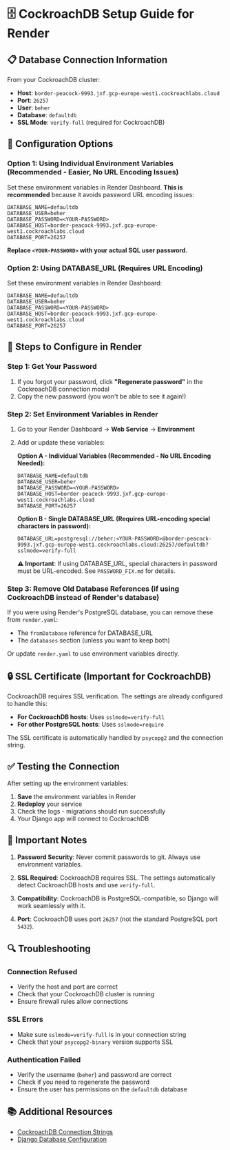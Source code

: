 # 🗄️ CockroachDB Setup Guide for Render

## 📋 Database Connection Information

From your CockroachDB cluster:
- **Host**: `border-peacock-9993.jxf.gcp-europe-west1.cockroachlabs.cloud`
- **Port**: `26257`
- **User**: `beher`
- **Database**: `defaultdb`
- **SSL Mode**: `verify-full` (required for CockroachDB)

## 🔧 Configuration Options

### **Option 1: Using Individual Environment Variables (Recommended - Easier, No URL Encoding Issues)**

Set these environment variables in Render Dashboard. **This is recommended** because it avoids password URL encoding issues:

```
DATABASE_NAME=defaultdb
DATABASE_USER=beher
DATABASE_PASSWORD=<YOUR-PASSWORD>
DATABASE_HOST=border-peacock-9993.jxf.gcp-europe-west1.cockroachlabs.cloud
DATABASE_PORT=26257
```

**Replace `<YOUR-PASSWORD>` with your actual SQL user password.**

### **Option 2: Using DATABASE_URL (Requires URL Encoding)**

Set these environment variables in Render Dashboard:

```
DATABASE_NAME=defaultdb
DATABASE_USER=beher
DATABASE_PASSWORD=<YOUR-PASSWORD>
DATABASE_HOST=border-peacock-9993.jxf.gcp-europe-west1.cockroachlabs.cloud
DATABASE_PORT=26257
```

## 📝 Steps to Configure in Render

### Step 1: Get Your Password

1. If you forgot your password, click **"Regenerate password"** in the CockroachDB connection modal
2. Copy the new password (you won't be able to see it again!)

### Step 2: Set Environment Variables in Render

1. Go to your Render Dashboard → **Web Service** → **Environment**
2. Add or update these variables:

   **Option A - Individual Variables (Recommended - No URL Encoding Needed):**
   ```
   DATABASE_NAME=defaultdb
   DATABASE_USER=beher
   DATABASE_PASSWORD=<YOUR-PASSWORD>
   DATABASE_HOST=border-peacock-9993.jxf.gcp-europe-west1.cockroachlabs.cloud
   DATABASE_PORT=26257
   ```

   **Option B - Single DATABASE_URL (Requires URL-encoding special characters in password):**
   ```
   DATABASE_URL=postgresql://beher:<YOUR-PASSWORD>@border-peacock-9993.jxf.gcp-europe-west1.cockroachlabs.cloud:26257/defaultdb?sslmode=verify-full
   ```
   
   **⚠️ Important**: If using DATABASE_URL, special characters in password must be URL-encoded. See `PASSWORD_FIX.md` for details.

### Step 3: Remove Old Database References (if using CockroachDB instead of Render's database)

If you were using Render's PostgreSQL database, you can remove these from `render.yaml`:
- The `fromDatabase` reference for DATABASE_URL
- The `databases` section (unless you want to keep both)

Or update `render.yaml` to use environment variables directly.

## 🔒 SSL Certificate (Important for CockroachDB)

CockroachDB requires SSL verification. The settings are already configured to handle this:

- **For CockroachDB hosts**: Uses `sslmode=verify-full`
- **For other PostgreSQL hosts**: Uses `sslmode=require`

The SSL certificate is automatically handled by `psycopg2` and the connection string.

## ✅ Testing the Connection

After setting up the environment variables:

1. **Save** the environment variables in Render
2. **Redeploy** your service
3. Check the logs - migrations should run successfully
4. Your Django app will connect to CockroachDB

## 🚨 Important Notes

1. **Password Security**: Never commit passwords to git. Always use environment variables.

2. **SSL Required**: CockroachDB requires SSL. The settings automatically detect CockroachDB hosts and use `verify-full`.

3. **Compatibility**: CockroachDB is PostgreSQL-compatible, so Django will work seamlessly with it.

4. **Port**: CockroachDB uses port `26257` (not the standard PostgreSQL port `5432`).

## 🔍 Troubleshooting

### Connection Refused
- Verify the host and port are correct
- Check that your CockroachDB cluster is running
- Ensure firewall rules allow connections

### SSL Errors
- Make sure `sslmode=verify-full` is in your connection string
- Check that your `psycopg2-binary` version supports SSL

### Authentication Failed
- Verify the username (`beher`) and password are correct
- Check if you need to regenerate the password
- Ensure the user has permissions on the `defaultdb` database

## 📚 Additional Resources

- [CockroachDB Connection Strings](https://www.cockroachlabs.com/docs/stable/connection-strings.html)
- [Django Database Configuration](https://docs.djangoproject.com/en/stable/ref/settings/#databases)

